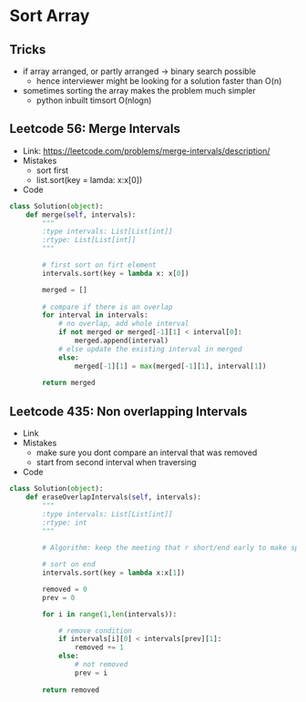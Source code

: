 # Sort Array

## Tricks
- if array arranged, or partly arranged -> binary search possible
    - hence interviewer might be looking for a solution faster than O(n)
- sometimes sorting the array makes the problem much simpler
    - python inbuilt timsort O(nlogn)

## Leetcode 56: Merge Intervals
- Link: https://leetcode.com/problems/merge-intervals/description/
- Mistakes
    - sort first
    - list.sort(key = lamda: x:x[0])
- Code
```python
class Solution(object):
    def merge(self, intervals):
        """
        :type intervals: List[List[int]]
        :rtype: List[List[int]]
        """

        # first sort on firt element
        intervals.sort(key = lambda x: x[0])

        merged = []
        
        # compare if there is an overlap
        for interval in intervals:
            # no overlap, add whole interval
            if not merged or merged[-1][1] < interval[0]:
                merged.append(interval)
            # else update the existing interval in merged
            else:
                merged[-1][1] = max(merged[-1][1], interval[1])
        
        return merged
```

## Leetcode 435: Non overlapping Intervals
- Link
- Mistakes
    - make sure you dont compare an interval that was removed
    - start from second interval when traversing
- Code
```python
class Solution(object):
    def eraseOverlapIntervals(self, intervals):
        """
        :type intervals: List[List[int]]
        :rtype: int
        """
        
        # Algorithm: keep the meeting that r short/end early to make space for more

        # sort on end
        intervals.sort(key = lambda x:x[1])

        removed = 0
        prev = 0

        for i in range(1,len(intervals)):

            # remove condition
            if intervals[i][0] < intervals[prev][1]:
                removed += 1
            else: 
                # not removed
                prev = i
        
        return removed
```